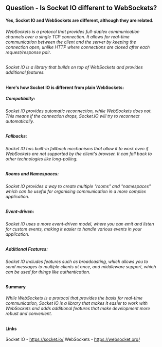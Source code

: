## Question - Is Socket IO different to WebSockets?

#### Yes, Socket IO and WebSockets are different, although they are related.

###### WebSockets is a protocol that provides full-duplex communication channels over a single TCP connection. It allows for real-time communication between the client and the server by keeping the connection open, unlike HTTP where connections are closed after each request/response pair.

###### Socket IO is a library that builds on top of WebSockets and provides additional features. 

#### Here's how Socket IO is different from plain WebSockets:

##### Compatibility: 
###### Socket IO provides automatic reconnection, while WebSockets does not. This means if the connection drops, Socket.IO will try to reconnect automatically.

##### Fallbacks: 
###### Socket IO has built-in fallback mechanisms that allow it to work even if WebSockets are not supported by the client's browser. It can fall back to other technologies like long-polling.

##### Rooms and Namespaces: 
###### Socket IO provides a way to create multiple "rooms" and "namespaces" which can be useful for organising communication in a more complex application.

##### Event-driven: 
###### Socket IO uses a more event-driven model, where you can emit and listen for custom events, making it easier to handle various events in your application.

##### Additional Features: 
###### Socket IO includes features such as broadcasting, which allows you to send messages to multiple clients at once, and middleware support, which can be used for things like authentication.

#### Summary 

###### While WebSockets is a protocol that provides the basis for real-time communication, Socket IO is a library that makes it easier to work with WebSockets and adds additional features that make development more robust and convenient.

#### Links 

Socket IO - https://socket.io/
WebSockets - https://websocket.org/